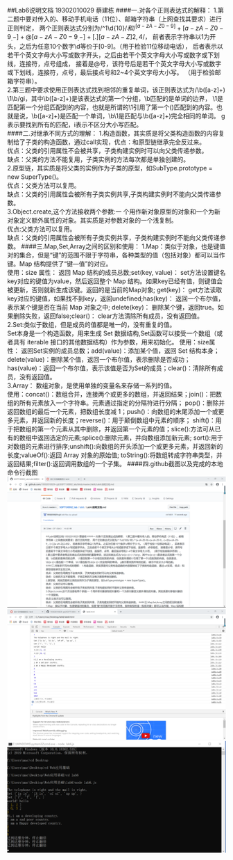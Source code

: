 ##Lab6说明文档
19302010029 蔡建栋
####一.对各个正则表达式的解释：
1.第二题中要对传入的、移动手机电话（11位）、邮箱字符串（上网查找其要求）进行正则判定，
两个正则表达式分别为/^1\d{10}$/ 和 /^[a-zA-Z0-9]+[a-zA-Z0-9_.-]+@[a-zA-Z0-9_.-]+[.][a-zA-Z]{2,4}$/，
前者表示字符串以1为开头，之后为任意10个数字\d等价于[0-9]。（用于检验11位移动电话），
后者表示以若干个英文字母大小写或数字开头，之后由若干个英文字母大小写或数字或下划线，连接符，点号组成，
接着是@号，该符号后是若干个英文字母大小写或数字或下划线，连接符，点号，最后接点号和2~4个英文字母大小写。
（用于检验邮箱字符串）。<br>
2.第三题中要求使用正则表达式找到相邻的重复单词，该正则表达式为/\b([a-z]+) \1\b/gi，其中\b([a-z]+)是该表达式的第一个分组，\b匹配的是单词的边界，
\1是匹配第一个分组匹配到的内容，也就是所谓的\1引用了第一个()匹配到的内容。也就是说，\b([a-z]+)是匹配一个单词，\b\1是匹配与\b([a-z]+)完全相同的单词。
g表示要找到所有的匹配，i表示不区分大小写匹配。<br>
####二.对继承不同方式的理解：
1.构造函数，其实质是将父类构造函数的内容复制给了子类的构造函数，通过call实现，优点：和原型链继承完全反过来。<br>
优点：父类的引用属性不会被共享，子类构建实例时可以向父类传递参数。<br>
缺点：父类的方法不能复用，子类实例的方法每次都是单独创建的。<br>
2.原型链，其实质是将父类的实例作为子类的原型，如SubType.prototype = new SuperType()。<br>
优点：父类方法可以复用。<br>
缺点：父类的引用属性会被所有子类实例共享,子类构建实例时不能向父类传递参数。<br>
3.Object.create,这个方法接收两个参数:一 个用作新对象原型的对象和一个为新对象定义额外属性的对象。其实质是对参数对象的一个浅复制。<br>
优点:父类方法可以复用。<br>
缺点：父类的引用属性会被所有子类实例共享，子类构建实例时不能向父类传递参数。
####三.Map,Set,Array之间的区别和使用：
1.Map：类似于对象，也是键值对的集合，但是“键”的范围不限于字符串，各种类型的值（包括对象）都可以当作键。Map 结构提供了“键—值”的对应。<br>
使用：size 属性： 返回 Map 结构的成员总数;set(key, value)： set方法设置键名key对应的键值为value，然后返回整个 Map 结构。如果key已经有值，则键值会被更新，否则就新生成该键。返回的是当前的Map对象;
get(key)： get方法读取key对应的键值，如果找不到key，返回undefined;has(key)： 返回一个布尔值，表示某个键是否在当前 Map 对象之中;
delete(key)： 删除某个键，返回true。如果删除失败，返回false;clear()： clear方法清除所有成员，没有返回值。<br>
2.Set:类似于数组，但是成员的值都是唯一的，没有重复的值。<br>
Set本身是一个构造函数，用来生成 Set 数据结构,Set函数可以接受一个数组（或者具有 iterable 接口的其他数据结构）作为参数，用来初始化。
使用：size属性： 返回Set实例的成员总数；add(value)：添加某个值，返回 Set 结构本身；delete(value)：删除某个值，返回一个布尔值，表示删除是否成功；
has(value)：返回一个布尔值，表示该值是否为Set的成员；clear()：清除所有成员，没有返回值。<br>
3.Array： 数组对象，是使用单独的变量名来存储一系列的值。<br>
使用：concat()：数组合并，连接两个或更多的数组，并返回结果；join()：把数组的所有元素放入一个字符串。元素通过指定的分隔符进行分隔；
pop()：删除并返回数组的最后一个元素，把数组长度减 1；push()：向数组的末尾添加一个或更多元素，并返回新的长度；reverse()：用于颠倒数组中元素的顺序；
shift()：用于把数组的第一个元素从其中删除，并返回第一个元素的值；slice():方法可从已有的数组中返回选定的元素;splice():删除元素，并向数组添加新元素;
sort():用于对数组的元素进行排序;unshift():向数组的开头添加一个或更多元素，并返回新的长度;valueOf():返回 Array 对象的原始值;
toString():将数组转成字符串类型，并返回结果;filter():返回调用数组的一个子集。
####四.github截图以及完成的本地命令行截图
![设计文档截图](设计文档截图.jpg)
![运行结果截图](运行结果截图.jpg)
![运行截图](运行截图.jpg)
